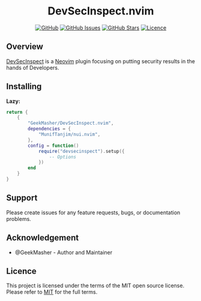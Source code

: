 <div align="center">
<h1>DevSecInspect.nvim</h1>

[![GitHub](https://img.shields.io/badge/github-%23121011.svg?style=for-the-badge&logo=github&logoColor=white)](https://github.com/GeekMasher/DevSecInspect.nvim)
[![GitHub Issues](https://img.shields.io/github/issues/geekmasher/DevSecInspect.nvim?style=for-the-badge)](https://github.com/GeekMasher/DevSecInspect.nvim/issues)
[![GitHub Stars](https://img.shields.io/github/stars/geekmasher/DevSecInspect.nvim?style=for-the-badge)](https://github.com/GeekMasher/DevSecInspect.nvim)
[![Licence](https://img.shields.io/github/license/Ileriayo/markdown-badges?style=for-the-badge)](./LICENSE)

</div>

## Overview

[DevSecInspect](https://github.com/GeekMasher/DevSecInspect.nvim) is a [Neovim](https://neovim.io/) plugin focusing on putting security results in the hands of Developers.

## Installing

**Lazy:**

```lua
return {
    {
        "GeekMasher/DevSecInspect.nvim",
        dependencies = {
            "MunifTanjim/nui.nvim",
        },
        config = function()
            require("devsecinspect").setup({
                -- Options
            })
        end
    }
}

```

## Support

Please create issues for any feature requests, bugs, or documentation problems.

## Acknowledgement

- @GeekMasher - Author and Maintainer

## Licence

This project is licensed under the terms of the MIT open source license.
Please refer to [MIT](./LICENSE.md) for the full terms.
